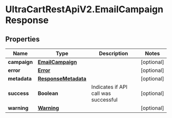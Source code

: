 # UltraCartRestApiV2.EmailCampaignResponse

## Properties

Name | Type | Description | Notes
------------ | ------------- | ------------- | -------------
**campaign** | [**EmailCampaign**](EmailCampaign.md) |  | [optional] 
**error** | [**Error**](Error.md) |  | [optional] 
**metadata** | [**ResponseMetadata**](ResponseMetadata.md) |  | [optional] 
**success** | **Boolean** | Indicates if API call was successful | [optional] 
**warning** | [**Warning**](Warning.md) |  | [optional] 


